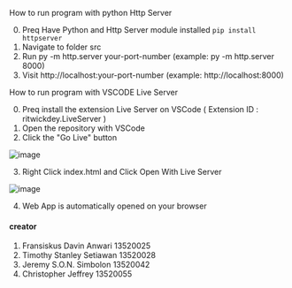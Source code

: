 How to run program with python Http Server

0. Preq Have Python and Http Server module installed `pip install httpserver`
1. Navigate to folder src
2. Run py -m http.server your-port-number (example: py -m http.server 8000)
3. Visit http://localhost:your-port-number (example: http://localhost:8000)

How to run program with VSCODE Live Server 

0. Preq install the extension Live Server on VSCode ( Extension ID : ritwickdey.LiveServer )
1. Open the repository with VSCode
2. Click the "Go Live" button

![image](https://user-images.githubusercontent.com/88297362/227701649-b149679e-123c-4e3a-bdcb-3bc46afb154d.png)

3. Right Click index.html and Click Open With Live Server

![image](https://user-images.githubusercontent.com/88297362/227701680-baa7bd37-0045-4aa8-ab88-73961df27122.png)

4. Web App is automatically opened on your browser

#### creator

1. Fransiskus Davin Anwari 13520025
2. Timothy Stanley Setiawan 13520028
3. Jeremy S.O.N. Simbolon 13520042
4. Christopher Jeffrey 13520055
